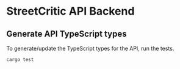 # StreetCritic API Backend

## Generate API TypeScript types

To generate/update the TypeScript types for the API, run the tests.

```sh
cargo test
```
